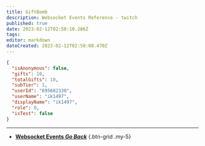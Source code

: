 ```yaml
---
title: GiftBomb
description: Websocket Events Reference - twitch
published: true
date: 2023-02-12T02:58:10.286Z
tags: 
editor: markdown
dateCreated: 2023-02-12T02:58:08.470Z
---
```


```json
{
  "isAnonymous": false,
  "gifts": 10,
  "totalGifts": 10,
  "subTier": 1,
  "userId": "695682330",
  "userName": "ik1497",
  "displayName": "ik1497",
  "role": 0,
  "isTest": false
}
```

---

- [<i class="mdi mdi-chevron-left"></i>**Websocket Events *Go Back***](/Servers-Clients/WebSocket-Server/Events)
{.btn-grid .my-5}